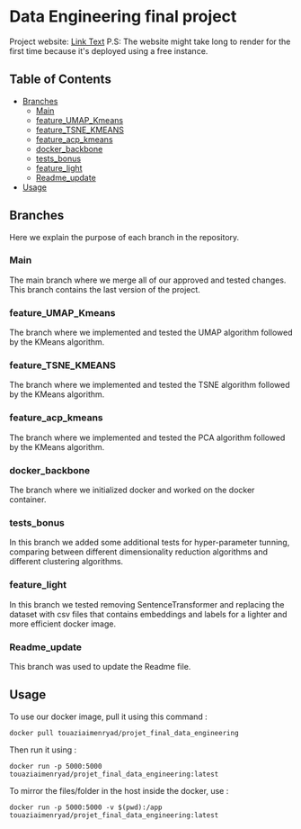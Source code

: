 # Data Engineering final project

Project website: [Link Text](https://data-engineering.onrender.com/)
P.S: The website might take long to render for the first time because it's deployed using a free instance. 

## Table of Contents

- [Branches](#branches)
  - [Main](#Main)
  - [feature_UMAP_Kmeans](#feature_UMAP_Kmeans)
  - [feature_TSNE_KMEANS](#feature_TSNE_KMEANS)
  - [feature_acp_kmeans](#feature_acp_kmeans)
  - [docker_backbone](#docker_backbone)
  - [tests_bonus](#tests_bonus)
  - [feature_light](#feature_light)
  - [Readme_update](#Readme_update)
- [Usage](#usage)

## Branches

Here we explain the purpose of each branch in the repository.

### Main

The main branch where we merge all of our approved and tested changes. This branch contains the last version of the project.


### feature_UMAP_Kmeans

The branch where we implemented and tested the UMAP algorithm followed by the KMeans algorithm.


### feature_TSNE_KMEANS

The branch where we implemented and tested the TSNE algorithm followed by the KMeans algorithm.


### feature_acp_kmeans

The branch where we implemented and tested the PCA algorithm followed by the KMeans algorithm.


### docker_backbone

The branch where we initialized docker and worked on the docker container.


### tests_bonus

In this branch we added some additional tests for hyper-parameter tunning, comparing between different dimensionality reduction algorithms and different clustering algorithms.


### feature_light

In this branch we tested removing SentenceTransformer and replacing the dataset with csv files that contains embeddings and labels for a lighter and more efficient docker image.


### Readme_update

This branch was used to update the Readme file.


## Usage

To use our docker image, pull it using this command :

```console
docker pull touaziaimenryad/projet_final_data_engineering
```

Then run it using :

```console
docker run -p 5000:5000 touaziaimenryad/projet_final_data_engineering:latest
```

To mirror the files/folder in the host inside the docker, use :

```console
docker run -p 5000:5000 -v $(pwd):/app touaziaimenryad/projet_final_data_engineering:latest
```